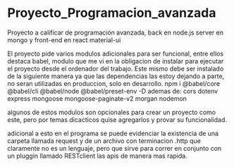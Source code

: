 # Proyecto_Programacion_avanzada
Proyecto a calificar de programación avanzada, back en node.js server en mongo y front-end en react material-ui

El proyecto pide varios modulos adicionales para ser funcional, entre ellos destaca babel, 
modulo que me vi en la obligacion de instalar para ejecutar el proyecto desde el ordenador del trabajo.
Este mismo debe ser instalado de la siguiente manera ya que las dependencias las estoy dejando a parte, no seran utilizadas en produccion, solo en desarrollo.
npm i @babel/core @babel/cli @babel/node @babel/preset-env -D
ademas de: 
cors 
dotenv 
express
mongoose
mongoose-paginate-v2 
morgan 
nodemon

algunos de estos modulos son opcionales para crear un proyecto como este, pero por temas dicacticos quise agregarlos y provar su funcionalidad. 

adicional a esto en el programa se puede evidenciar la existencia de una carpeta llamada request y de
un archivo con terminacion .http que claramente no es un lenguaje, pero que sirve para correr en conjunto con
un pluggin llamado RESTclient las apis de manera mas rapida. 
